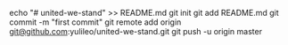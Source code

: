 echo "# united-we-stand" >> README.md
git init
git add README.md
git commit -m "first commit"
git remote add origin git@github.com:yulileo/united-we-stand.git
git push -u origin master
